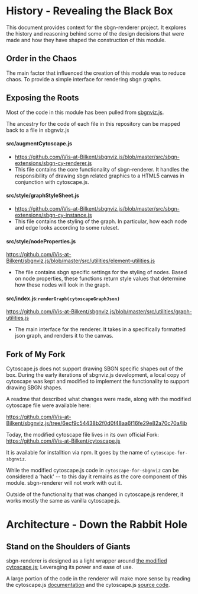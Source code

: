 # History - Revealing the Black Box

This document provides context for the sbgn-renderer project.  It explores the history
and reasoning behind some of the design decisions that were made and how they have shaped the construction of this module.

## Order in the Chaos

The main factor that influenced the creation of this module was to reduce chaos.  To
provide a simple interface for rendering sbgn graphs.  

## Exposing the Roots

Most of the code in this module has been pulled from [sbgnviz.js](https://github.com/iVis-at-Bilkent/sbgnviz.js).  

The ancestry for the code of each file in this repository can be mapped back to a file in sbgnviz.js


#### src/augmentCytoscape.js
* https://github.com/iVis-at-Bilkent/sbgnviz.js/blob/master/src/sbgn-extensions/sbgn-cy-renderer.js
*  This file contains the core functionality of sbgn-renderer.  It handles the responsibility of drawing sbgn related graphics to a HTML5 canvas in conjunction with cytoscape.js.

#### src/style/graphStyleSheet.js
* https://github.com/iVis-at-Bilkent/sbgnviz.js/blob/master/src/sbgn-extensions/sbgn-cy-instance.js
* This file contains the styling of the graph.  In particular, how each node and edge looks according to some ruleset.

#### src/style/nodeProperties.js
https://github.com/iVis-at-Bilkent/sbgnviz.js/blob/master/src/utilities/element-utilities.js
* The file contains sbgn specific settings for the styling of nodes.  Based on node properties, these functions return style values that determine how these nodes will look in the graph.

#### src/index.js:```renderGraph(cytoscapeGraphJson)```
https://github.com/iVis-at-Bilkent/sbgnviz.js/blob/master/src/utilities/graph-utilities.js
* The main interface for the renderer.  It takes in a specifically formatted json graph, and renders it to the canvas.  


## Fork of My Fork

Cytoscape.js does not support drawing SBGN specific shapes out of the box.  During the early
iterations of sbgnviz.js development, a local copy of cytoscape was kept and modified to implement the functionality to support drawing SBGN shapes.  

A readme that described what changes were made, along with the modified cytoscape file
were available here:

https://github.com/iVis-at-Bilkent/sbgnviz.js/tree/6ecf9c54438b2f0d0f48aa6f16fe29e82a70c70a/lib

Today, the modified cytoscape file lives in its own official Fork:
https://github.com/iVis-at-Bilkent/cytoscape.js

It is available for installtion via npm.  It goes by the name of ```cytoscape-for-sbgnviz```.

While the modified cytoscape.js code in ```cytoscape-for-sbgnviz``` can be considered a 'hack' -- to this day it remains as the core component of this module.  sbgn-renderer will not work with out it.

Outside of the functionality that was changed in cytoscape.js renderer, it works mostly
the same as vanilla cytoscape.js.

# Architecture - Down the Rabbit Hole

## Stand on the Shoulders of Giants

sbgn-renderer is designed as a light wrapper around [the modified cytoscape.js](https://github.com/cytoscape/cytoscape.js); Leveraging its power and ease of use.

A large portion of the code in the renderer will make more sense by reading the cytoscape.js [documentation](http://js.cytoscape.org/) and the cytoscape.js [source code](https://github.com/cytoscape/cytoscape.js/tree/master/src).  
